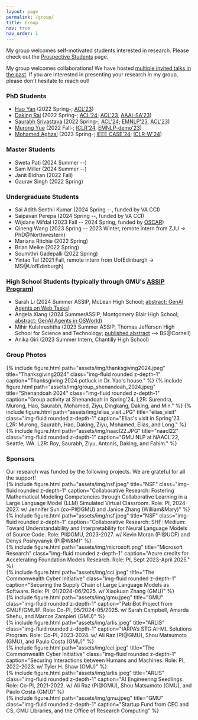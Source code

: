 ```yaml
---
layout: page
permalink: /group/
title: Group
nav: true
nav_order: 1
---
```


My group welcomes self-motivated students interested in research. Please check out the <a href="../prospective_students">Prospective Students</a> page.

My group welcomes collaborations! We have hosted <a href="../group_reading">multiple invited talks in the past</a>. If you are interested in presenting your research in my group, please don't hesitate to reach out!

<h3>PhD Students</h3>
<ul>
    <li><a href="https://hyan5.github.io/">Hao Yan</a> (2022 Spring-; <a href="https://arxiv.org/pdf/2305.08195.pdf">ACL'23</a>)</li>
    <li><a href="https://dakingrai.github.io/">Daking Rai</a> (2022 Spring-; <a href="https://arxiv.org/pdf/2406.12288">ACL'24</a>; <a href="https://arxiv.org/pdf/2305.17378.pdf">ACL'23</a>, <a href="https://arxiv.org/pdf/2301.13820.pdf">AAAI-SA'23</a>)</li>
    <li><a href="http://saurabhsriv.com/">Saurabh Srivastava</a> (2022 Spring-; <a href="https://arxiv.org/pdf/2310.02107.pdf">ACL'24</a>; <a href="https://arxiv.org/pdf/2305.13469.pdf">EMNLP'23</a>, <a href="https://arxiv.org/pdf/2305.08195.pdf">ACL'23</a>)</li>
    <li><a href="https://murongyue.github.io/">Murong Yue</a> (2022 Fall-; <a href="https://arxiv.org/pdf/2310.03094.pdf">ICLR'24</a>, <a href="https://arxiv.org/pdf/2308.04030.pdf">EMNLP-demo'23</a>)</li>
    <li><a href="http://mohamedaghzal.github.io">Mohamed Aghzal</a> (2023 Spring-; <a href="https://arxiv.org/pdf/2406.12000">IEEE CASE'24</a>; <a href="https://arxiv.org/pdf/2310.03249.pdf">ICLR-W'24</a>)</li>
</ul>

<h3>Master Students</h3>
<ul>
    <li>Sweta Pati (2024 Summer --)</li>
    <li>Sam Miller (2024 Summer --)</li>
    <li>Janit Bidhan (2022 Fall)</li>
    <li>Gaurav Singh (2022 Spring)</li>
</ul>

<h3>Undergraduate Students</h3>
<ul>
    <li>Sai Adith Senthil Kumar (2024 Spring --, funded by VA CCI)</li>
    <li>Saipavan Perepa (2024 Spring --, funded by VA CCI)</li>
    <!-- <li>Jessica Nguyen (2024 Spring)</li> -->
    <li>Wijdane Mifdal (2023 Fall -- 2024 Spring, funded by <a href="https://oscar.gmu.edu/">OSCAR</a>)</li>
    <li>Qineng Wang (2023 Spring -- 2023 Winter, remote intern from ZJU -> PhD@Northwestern)</li>
    <li>Mariana Ritchie (2022 Spring)</li>
    <li>Brian Meike (2022 Spring)</li>
    <li>Soumithri Gadepalli (2022 Spring)</li>
    <li>Yintao Tai (2021 Fall, remote intern from UofEdinburgh -> MS@UofEdinburgh)</li>
</ul>

<h3>High School Students (typically through GMU's <a href="https://science.gmu.edu/assip">ASSIP Program</a>)</h3>
<ul>
    <li>Sarah Li (2024 Summer ASSIP, McLean High School; <a href="https://journals.gmu.edu/jssr/article/view/4358">abstract: GenAI Agents on Web Tasks</a>)</li>
    <li>Angela Xiang (2024 SummerASSIP, Montgomery Blair High School; <a href="https://journals.gmu.edu/jssr/article/view/4356">abstract: GenAI Agents in OSWorld</a>)</li>
    <li>Mihir Kulshreshtha (2023 Summer ASSIP, Thomas Jefferson High School for Science and Technology; <a href="https://journals.gmu.edu/index.php/jssr/article/view/3942">published abstract</a> --> BS@Cornell)</li>
    <li>Anika Giri (2023 Summer Intern, Chantilly High School)</li>
</ul>

<h3>Group Photos</h3>
<div class="container">
{% include figure.html path="assets/img/thanksgiving2024.jpeg" title="Thanksgiving2024" class="img-fluid rounded z-depth-1" caption="Thanksgiving 2024 potluck in Dr. Yao's house." %}
{% include figure.html path="assets/img/group_shenandoah_2024.jpeg" title="Shenandoah 2024" class="img-fluid rounded z-depth-1" caption="Group activity at Shenandoah in Spring'24. L2R: Surendra, Murong, Hao, Saurabh, Mohamed, Ziyu, Dingkang, Daking, and Min." %}
{% include figure.html path="assets/img/elias_visit.JPG" title="elias_visit" class="img-fluid rounded z-depth-1" caption="Elias's visit in Spring'23. L2R: Murong, Saurabh, Hao, Daking, Ziyu, Mohamed, Elias, and Long." %}
{% include figure.html path="assets/img/naacl22.JPG" title="naacl22" class="img-fluid rounded z-depth-1" caption="GMU NLP at NAACL'22, Seattle, WA. L2R: Roy, Saurabh, Ziyu, Antonis, Daking, and Fahim." %}
</div>


<h3>Sponsors</h3>
Our research was funded by the following projects. We are grateful for all the support!

<div class="container">
<div class="row">   
    <div class="col-sm align-items-center">
        {% include figure.html path="assets/img/nsf.jpeg" title="NSF" class="img-fluid rounded z-depth-1" caption="Collaborative Research: Fostering Mathematical Modeling Competencies through Collaborative Learning in a Large Language Model (LLM) Simulated Virtual Classroom. Role: PI, 2024-2027. w/ Jennifer Suh (co-PI@GMU) and Janice Zhang (William&Mary)" %}
    </div>
    <div class="col-md align-items-center">
        {% include figure.html path="assets/img/nsf.jpeg" title="NSF" class="img-fluid rounded z-depth-1" caption="Collaborative Research: SHF: Medium: Toward Understandability and Interpretability for Neural Language Models of Source Code. Role: PI@GMU, 2023-2027. w/ Kevin Moran (PI@UCF) and Denys Poshyvanyk (PI@W&M)" %}
    </div>
    <div class="col-sm align-items-center">
        {% include figure.html path="assets/img/microsoft.png" title="Microsoft Research" class="img-fluid rounded z-depth-1" caption="Azure credits for Accelerating Foundation Models Research. Role: PI, Sept 2023-April 2025." %}
    </div>
</div>
<div class="row">  
    <div class="col-sm align-items-center">
        {% include figure.html path="assets/img/cci.jpeg" title="The Commonwealth Cyber Initiative" class="img-fluid rounded z-depth-1" caption="Securing the Supply Chain of Large Language Models as Software. Role: PI, 01/2024-06/2025. w/ Xiaokuan Zhang (GMU)" %}
    </div>
    <div class="col-sm align-items-center">
            {% include figure.html path="assets/img/gmu.jpeg" title="GMU" class="img-fluid rounded z-depth-1" caption="PatriBot Project from GMUF/GMUIF. Role: Co-PI, 05/2024-05/2025. w/ Sarah Campbell, Amarda Shehu, and Marcos Zampieri (GMU)" %}
    </div>
</div>
<div class="container">
    <div class="row">
        <div class="col-sm align-items-center">
        {% include figure.html path="assets/img/arlis.jpeg" title="ARLIS" class="img-fluid rounded z-depth-1" caption="IARPA’s STG AI-ML Solutions Program. Role: Co-PI, 2023-2024. w/ Ali Raz (PI@GMU), Shou Matsumoto (GMU), and Paulo Costa (GMU)" %}
        </div>
        <div class="col-sm align-items-center">
        {% include figure.html path="assets/img/cci.jpeg" title="The Commonwealth Cyber Initiative" class="img-fluid rounded z-depth-1" caption="Securing Interactions between Humans and Machines. Role: PI, 2022-2023. w/ Tyler H. Shaw (GMU)" %}
        </div>
        <div class="col-sm align-items-center">
            {% include figure.html path="assets/img/arlis.jpeg" title="ARLIS" class="img-fluid rounded z-depth-1" caption="AI Engineering Seedlings. Role: Co-PI, 2021-2022. w/ Ali Raz (PI@GMU), Shou Matsumoto (GMU), and Paulo Costa (GMU)" %}
        </div>
        <div class="col-sm align-items-center">
            {% include figure.html path="assets/img/gmu.jpeg" title="GMU" class="img-fluid rounded z-depth-1" caption="Startup Fund from CEC and CS, GMU Libraries, and the Office of Research Computing" %}
        </div>
    </div>
</div>



